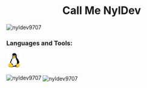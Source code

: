 <h1 align="center">Call Me NylDev</h1>

<p align="left"> <img src="https://komarev.com/ghpvc/?username=nyldev9707&label=Profile%20views&color=0e75b6&style=flat" alt="nyldev9707" /> </p>


<p align="left">
</p>

<h3 align="left">Languages and Tools:</h3>
<p align="left"> <a href="https://www.linux.org/" target="_blank" rel="noreferrer"> <img src="https://raw.githubusercontent.com/devicons/devicon/master/icons/linux/linux-original.svg" alt="linux" width="40" height="40"/> </a> </p>

<p><img align="left" src="https://github-readme-stats.vercel.app/api/top-langs?username=nyldev9707&show_icons=true&locale=en&layout=compact" alt="nyldev9707" /></p>

<p>&nbsp;<img align="center" src="https://github-readme-stats.vercel.app/api?username=nyldev9707&show_icons=true&locale=en" alt="nyldev9707" /></p>

